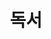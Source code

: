 ---
title: 독서

view: card

banner:
  caption: 'Image credit: [**Unsplash**](https://unsplash.com/)'
  image: 'library.jpg'
---